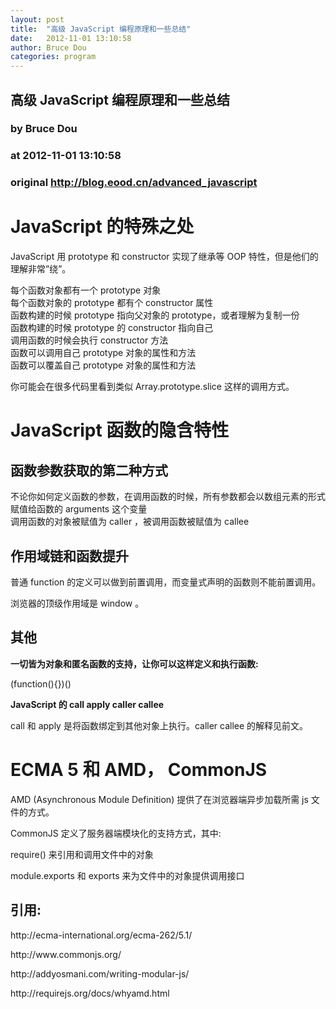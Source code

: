 ```yaml
---
layout: post
title:  "高级 JavaScript 编程原理和一些总结"
date:   2012-11-01 13:10:58
author: Bruce Dou
categories: program
---
```


## 高级 JavaScript 编程原理和一些总结
### by Bruce Dou
### at 2012-11-01 13:10:58
### original <http://blog.eood.cn/advanced_javascript>

<h1>JavaScript 的特殊之处</h1>
<p>JavaScript 用 prototype 和 constructor 实现了继承等 OOP 特性，但是他们的理解非常”绕”。</p>
<p>每个函数对象都有一个 prototype 对象<br>
 每个函数对象的 prototype 都有个 constructor 属性<br>
 函数构建的时候 prototype 指向父对象的 prototype，或者理解为复制一份<br>
 函数构建的时候 prototype 的 constructor 指向自己<br>
 调用函数的时候会执行 constructor 方法<br>
 函数可以调用自己 prototype 对象的属性和方法<br>
 函数可以覆盖自己 prototype 对象的属性和方法</p>
<p>你可能会在很多代码里看到类似 Array.prototype.slice 这样的调用方式。</p>
<h1>JavaScript 函数的隐含特性</h1>
<h2>函数参数获取的第二种方式</h2>
<p>不论你如何定义函数的参数，在调用函数的时候，所有参数都会以数组元素的形式赋值给函数的 arguments 这个变量<br>
 调用函数的对象被赋值为 caller ，被调用函数被赋值为 callee</p>
<h2>作用域链和函数提升</h2>
<p>普通 function 的定义可以做到前置调用，而变量式声明的函数则不能前置调用。</p>
<p>浏览器的顶级作用域是 window 。</p>
<h2>其他</h2>
<p><strong>一切皆为对象和匿名函数的支持，让你可以这样定义和执行函数:</strong></p>
<p>(function(){})()</p>
<p><strong>JavaScript 的 call apply caller callee</strong></p>
<p>call 和 apply 是将函数绑定到其他对象上执行。caller callee 的解释见前文。</p>
<h1>ECMA 5 和 AMD， CommonJS</h1>
<p>AMD (Asynchronous Module Definition) 提供了在浏览器端异步加载所需 js 文件的方式。</p>
<p>CommonJS 定义了服务器端模块化的支持方式，其中:</p>
<p>require() 来引用和调用文件中的对象</p>
<p>module.exports 和 exports 来为文件中的对象提供调用接口</p>
<h2>引用:</h2>
<p>http://ecma-international.org/ecma-262/5.1/</p>
<p>http://www.commonjs.org/</p>
<p>http://addyosmani.com/writing-modular-js/</p>
<p>http://requirejs.org/docs/whyamd.html</p>